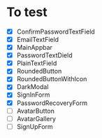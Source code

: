 # To test
- [x] ConfirmPasswordTextField
- [x] EmailTextField
- [x] MainAppbar
- [x] PasswordTextDield
- [x] PlainTextField
- [x] RoundedButton
- [x] RoundedButtonWithIcon
- [x] DarkModal
- [x] SignInForm
- [x] PasswordRecoveryForm
- [ ] AvatarButton
- [ ] AvatarGallery
- [ ] SignUpForm